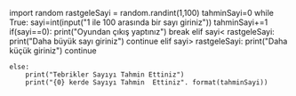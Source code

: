 import random
rastgeleSayi = random.randint(1,100)
tahminSayi=0
while True:
    sayi=int(input("1 ile 100 arasında bir sayı giriniz"))
    tahminSayi+=1
    if(sayi==0):
        print("Oyundan çıkış yaptınız")
        break
    elif sayi< rastgeleSayi:
        print("Daha büyük sayı giriniz")
        continue
    elif sayi> rastgeleSayi:
        print("Daha küçük giriniz")
        continue

    else:
        print("Tebrikler Sayıyı Tahmin Ettiniz")
        print("{0} kerde Sayıyı Tahmin  Ettiniz". format(tahminSayi))
        
        
